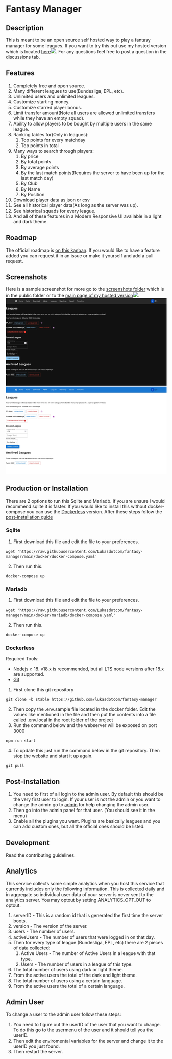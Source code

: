 # Fantasy Manager

## Description

This is meant to be an open source self hosted way to play a fantasy manager for some leagues. If you want to try this out use my hosted version which is located [here](https://fantasy.lschaefer.xyz)![](https://uptime.lschaefer.xyz/api/badge/15/uptime/720?label=30&labelSuffix=d). For any questions feel free to post a question in the discussions tab.

## Features

1. Completely free and open source.
2. Many different leagues to use(Bundesliga, EPL, etc).
3. Unlimited users and unlimited leagues.
4. Customize starting money.
5. Customize starred player bonus.
6. Limit transfer amount(Note all users are allowed unlimited transfers while they have an empty squad).
7. Ability to allow players to be bought by multiple users in the same league.
8. Ranking tables for(Only in leagues):
   1. Top points for every matchday
   2. Top points in total
9. Many ways to search through players:
   1. By price
   2. By total points
   3. By average points
   4. By the last match points(Requires the server to have been up for the last match day)
   5. By Club
   6. By Name
   7. By Position
10. Download player data as json or csv
11. See all historical player data(As long as the server was up).
12. See historical squads for every league.
13. And all of these features in a Modern Responsive UI available in a light and dark theme.

## Roadmap

The official roadmap is [on this kanban](https://drive.lschaefer.xyz/kanban/#/2/kanban/view/Tv48PjfOOBpvt59CcPmnB+NtZyPvuTScCnNWLIhRoeA/). If you would like to have a feature added you can request it in an issue or make it yourself and add a pull request.

## Screenshots

Here is a sample screenshot for more go to the [screenshots folder](public/screenshots/) which is in the public folder or to the [main page of my hosted version](https://fantasy.lschaefer.xyz)![](https://uptime.lschaefer.xyz/api/badge/15/uptime/720?label=30&labelSuffix=d).
![Screenshot of League page Dark Theme](public/screenshots/MainDark.webp?raw=true)
![Screenshot of League Page Light Theme](public/screenshots/MainLight.webp?raw=true)

## Production or Installation

There are 2 options to run this Sqlite and Mariadb. If you are unsure I would recommend sqlite it is faster. If you would like to install this without docker-compose you can use the [Dockerless](#dockerless) version. After these steps follow the [post-installation guide](#post-installation)

### Sqlite

1. First download this file and edit the file to your preferences.

```
wget 'https://raw.githubusercontent.com/Lukasdotcom/fantasy-manager/main/docker/docker-compose.yaml'
```

2. Then run this.

```
docker-compose up
```

### Mariadb

1. First download this file and edit the file to your preferences.

```
wget 'https://raw.githubusercontent.com/Lukasdotcom/fantasy-manager/main/docker/mariadb/docker-compose.yaml'
```

2. Then run this.

```
docker-compose up
```

### Dockerless

Required Tools:

- [Nodejs](https://nodejs.org/en/download/) ≥ 18. v18.x is recommended, but all LTS node versions after 18.x are supported.
- [Git](https://git-scm.com/downloads)

1. First clone this git repository

```
git clone -b stable https://github.com/lukasdotcom/fantasy-manager
```

2. Then copy the .env.sample file located in the docker folder. Edit the values like mentioned in the file and then put the contents into a file called .env.local in the root folder of the project
3. Run the command below and the webserver will be exposed on port 3000

```
npm run start
```

4. To update this just run the command below in the git repository. Then stop the website and start it up again.

```
git pull
```

## Post-Installation

1. You need to first of all login to the admin user. By default this should be the very first user to login. If your user is not the admin or you want to change the admin go to [admin](#admin-user) for help changing the admin user.
2. Then go into the admin panel for that user. (You should see it in the menu)
3. Enable all the plugins you want. Plugins are basically leagues and you can add custom ones, but all the official ones should be listed.

## Development

Read the contributing guidelines.

## Analytics

This service collects some simple analytics when you host this service that currently includes only the following information. This is collected daily and in aggregate so individual user data of your server is never sent to the analytics server. You may optout by setting ANALYTICS_OPT_OUT to optout.

1. serverID - This is a random id that is generated the first time the server boots.
2. version - The version of the server.
3. users - The number of users.
4. activeUsers - The number of users that were logged in on that day.
5. Then for every type of league (Bundesliga, EPL, etc) there are 2 pieces of data collected:
   1. Active Users - The number of Active Users in a league with that type.
   2. Users - The number of users in a league of this type.
6. The total number of users using dark or light theme.
7. From the active users the total of the dark and light theme.
8. The total number of users using a certain language.
9. From the active users the total of a certain language.

## Admin User

To change a user to the admin user follow these steps:

1. You need to figure out the userID of the user that you want to change. To do this go to the usermenu of the user and it should tell you the userID.
2. Then edit the enviromental variables for the server and change it to the userID you just found.
3. Then restart the server.
